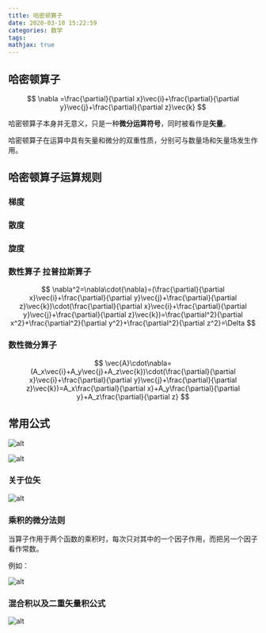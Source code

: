 ```yaml
---
title: 哈密顿算子
date: 2020-03-10 15:22:59
categories: 数学
tags:
mathjax: true
---
```


## 哈密顿算子

$$
\nabla =\frac{\partial}{\partial x}\vec{i}+\frac{\partial}{\partial y}\vec{j}+\frac{\partial}{\partial z}\vec{k}
$$

哈密顿算子本身并无意义，只是一种**微分运算符号**，同时被看作是**矢量**。

哈密顿算子在运算中具有矢量和微分的双重性质，分别可与数量场和矢量场发生作用。

## 哈密顿算子运算规则

### 梯度

### 散度

### 旋度

### 数性算子 拉普拉斯算子

$$
\nabla^2=\nabla\cdot{\nabla}=(\frac{\partial}{\partial x}\vec{i}+\frac{\partial}{\partial y}\vec{j}+\frac{\partial}{\partial z}\vec{k})\cdot(\frac{\partial}{\partial x}\vec{i}+\frac{\partial}{\partial y}\vec{j}+\frac{\partial}{\partial z}\vec{k})=\frac{\partial^2}{\partial x^2}+\frac{\partial^2}{\partial y^2}+\frac{\partial^2}{\partial z^2}=\Delta
$$

### 数性微分算子

$$
\vec{A}\cdot\nabla=(A_x\vec{i}+A_y\vec{j}+A_z\vec{k})\cdot(\frac{\partial}{\partial x}\vec{i}+\frac{\partial}{\partial y}\vec{j}+\frac{\partial}{\partial z}\vec{k})=A_x\frac{\partial}{\partial x}+A_y\frac{\partial}{\partial y}+A_z\frac{\partial}{\partial z}
$$

## 常用公式

![alt](http://m.qpic.cn/psc?/V11NehB63qJi50/xZikVHqhLrt9jsfqm9tF*baF2LBgLtdI7cbPTKKw0sQeD44Zp7LXc37lui4235z48GVKtrCjOvdLwtaekTPtGg!!/b&bo=rwGNAQAAAAADBwA!&rf=viewer_4)

![alt](http://m.qpic.cn/psc?/V11NehB63qJi50/9vuGDcz9AP*EJeMjs9i.nqHa8VESZo2Z4xdI.HpEZ2vwt8ddNaixAi4kTEnu0IA11BYc1e.CPrUxEapnPJ32jYrd87Y7qS6urbk3grTckWA!/b&bo=tAPCAgAAAAADF0U!&rf=viewer_4)

### 关于位矢

![alt](http://m.qpic.cn/psc?/V11NehB63qJi50/9vuGDcz9AP*EJeMjs9i.ns9TeXlKu3rhRBllP2DbTkKi1mQ4*pGq2gRk*GkcV7yTYyqQCAy90.4qWL5jMsgoocawJiA0N8tG1KBHu.*J1hI!/b&bo=BAJ*AgAAAAADF0k!&rf=viewer_4)

### 乘积的微分法则

当算子作用于两个函数的乘积时，每次只对其中的一个因子作用，而把另一个因子看作常数。

例如：

![alt](http://m.qpic.cn/psc?/V11NehB63qJi50/xZikVHqhLrt9jsfqm9tF*Xl6EEilOfB*IKYbf2XpjpIejgJ6GLJaVZl4CWiieZPUSdUjMP3lSLCUcLj56u.OFw!!/b&bo=kQNbAgAAAAADB.k!&rf=viewer_4)

### 混合积以及二重矢量积公式

![alt](http://m.qpic.cn/psc?/V11NehB63qJi50/9vuGDcz9AP*EJeMjs9i.ntsz5cN1l8x8jUX4043arUjzvqOrvhcGS2Y*RMfze3a4IFxn2LlI1LGE2tW1e4cdQFEF3AIhBsm*iptCL2g9dQE!/b&bo=RwPHAAAAAAADF7E!&rf=viewer_4)